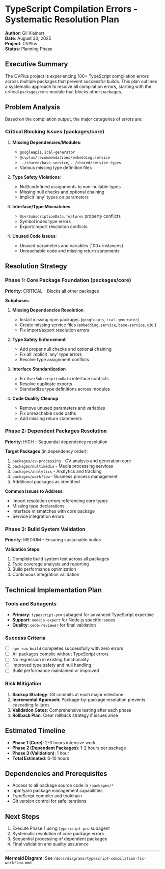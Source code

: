 # TypeScript Compilation Errors - Systematic Resolution Plan

**Author**: Gil Klainert  
**Date**: August 30, 2025  
**Project**: CVPlus  
**Status**: Planning Phase  

## Executive Summary

The CVPlus project is experiencing 100+ TypeScript compilation errors across multiple packages that prevent successful builds. This plan outlines a systematic approach to resolve all compilation errors, starting with the critical `packages/core` module that blocks other packages.

## Problem Analysis

Based on the compilation output, the major categories of errors are:

### Critical Blocking Issues (packages/core)
1. **Missing Dependencies/Modules**: 
   - `googleapis`, `ical-generator` 
   - `@cvplus/recommendations/embedding.service`
   - `../shared/base-service`, `../shared/service-types`
   - Various missing type definition files

2. **Type Safety Violations**:
   - Null/undefined assignments to non-nullable types
   - Missing null checks and optional chaining
   - Implicit 'any' types on parameters

3. **Interface/Type Mismatches**:
   - `UserSubscriptionData.features` property conflicts
   - Symbol index type errors
   - Export/import resolution conflicts

4. **Unused Code Issues**:
   - Unused parameters and variables (100+ instances)
   - Unreachable code and missing return statements

## Resolution Strategy

### Phase 1: Core Package Foundation (packages/core)
**Priority**: CRITICAL - Blocks all other packages

**Subphases**:
1. **Missing Dependencies Resolution**
   - Install missing npm packages (`googleapis`, `ical-generator`)
   - Create missing service files (`embedding.service`, `base-service`, etc.)
   - Fix import/export resolution errors

2. **Type Safety Enforcement**
   - Add proper null checks and optional chaining
   - Fix all implicit 'any' type errors
   - Resolve type assignment conflicts

3. **Interface Standardization**
   - Fix `UserSubscriptionData` interface conflicts
   - Resolve duplicate exports
   - Standardize type definitions across modules

4. **Code Quality Cleanup**
   - Remove unused parameters and variables
   - Fix unreachable code paths
   - Add missing return statements

### Phase 2: Dependent Packages Resolution
**Priority**: HIGH - Sequential dependency resolution

**Target Packages** (in dependency order):
1. `packages/cv-processing` - CV analysis and generation core
2. `packages/multimedia` - Media processing services  
3. `packages/analytics` - Analytics and tracking
4. `packages/workflow` - Business process management
5. Additional packages as identified

**Common Issues to Address**:
- Import resolution errors referencing core types
- Missing type declarations
- Interface mismatches with core package
- Service integration errors

### Phase 3: Build System Validation
**Priority**: MEDIUM - Ensuring sustainable builds

**Validation Steps**:
1. Complete build system test across all packages
2. Type coverage analysis and reporting
3. Build performance optimization
4. Continuous integration validation

## Technical Implementation Plan

### Tools and Subagents
- **Primary**: `typescript-pro` subagent for advanced TypeScript expertise
- **Support**: `nodejs-expert` for Node.js specific issues
- **Quality**: `code-reviewer` for final validation

### Success Criteria
- [ ] `npm run build` completes successfully with zero errors
- [ ] All packages compile without TypeScript errors
- [ ] No regression in existing functionality
- [ ] Improved type safety and null handling
- [ ] Build performance maintained or improved

### Risk Mitigation
1. **Backup Strategy**: Git commits at each major milestone
2. **Incremental Approach**: Package-by-package resolution prevents cascading failures  
3. **Validation Gates**: Comprehensive testing after each phase
4. **Rollback Plan**: Clear rollback strategy if issues arise

## Estimated Timeline
- **Phase 1 (Core)**: 2-3 hours intensive work
- **Phase 2 (Dependent Packages)**: 1-2 hours per package
- **Phase 3 (Validation)**: 1 hour
- **Total Estimated**: 6-10 hours

## Dependencies and Prerequisites
- Access to all package source code in `/packages/*`
- npm/yarn package management capabilities
- TypeScript compiler and toolchain
- Git version control for safe iterations

## Next Steps
1. Execute Phase 1 using `typescript-pro` subagent
2. Systematic resolution of core package errors
3. Sequential processing of dependent packages
4. Final validation and quality assurance

---

**Mermaid Diagram**: See `/docs/diagrams/typescript-compilation-fix-workflow.mmd`